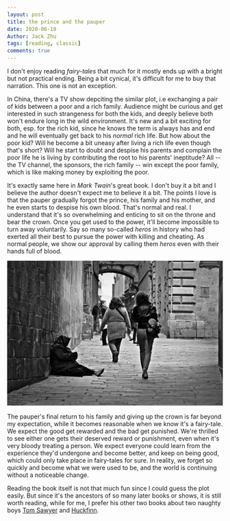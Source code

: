 ```yaml
---
layout: post
title: the prince and the pauper
date: 2020-06-10
Author: Jack Zhu
tags: [reading, classic]
comments: true
---
```


I don't enjoy reading *fairy-tales* that much for it mostly ends up with a bright but not practical ending. Being a bit cynical, it's difficult for me to buy that narration. This one is not an exception.

In China, there's a TV show depciting the similar plot, i.e exchanging a pair of kids between a poor and a rich family. Audience might be curious and get interested in such strangeness for both the kids, and deeply believe both won't endure long in the wild environment. It's new and a bit exciting for both, esp. for the rich kid, since he knows the term is always has and end and he will eventually get back to his *normal* rich life. But how about the poor kid? Will he become a bit uneasy after living a rich life even though that's short? Will he start to doubt and despise his parents and complain the poor life he is living by contributing the root to his parents' ineptitude? All -- the TV channel, the sponsors, the rich family -- win except the poor family, which is like making money by exploiting the poor.

It's exactly same here in *Mark Twain*'s great book. I don't buy it a bit and I believe the author doesn't expect me to believe it a bit. The points I love is that the pauper gradually forgot the prince, his family and his mother, and he even starts to despise his own blood. That's normal and real. I understand that it's so overwhelming and enticing to sit on the throne and bear the crown. Once you get used to the power, it'll become impossible to turn away voluntarily. Say so many so-called *heros* in history who had exerted all their best to pursue the power with killing and cheating. As normal people, we show our approval by calling them *heros* even with their hands full of blood.

![pauper](../images/pauper.png)

The pauper's final return to his family and giving up the crown is far beyond my expectation, while it becomes reasonable when we know it's a fairy-tale. We expect the good get rewarded and the bad get punished. We're thrilled to see either one gets their deserved reward or punishment, even when it's very bloody treating a person. We expect everyone could learn from the experience they'd undergone and become better, and keep on being good, which could only take place in fairy-tales for sure. In reality, we forget so quickly and become what we were used to be, and the world is continuing without a noticeable change.

Reading the book itself is not that much fun since I could guess the plot easily. But since it's the ancestors of so many later books or shows, it is still worth reading, while for me, I prefer his other two books about two naughty boys [Tom Sawyer](2020-04-22-tom-sawyer.md) and [Huckfinn](2020-05-01-huck-finn.md).